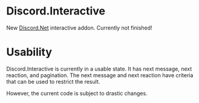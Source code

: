 # Discord.Interactive

New [Discord.Net](https://github.com/discord-net/Discord.Net) interactive addon.  Currently not finished!

# Usability

Discord.Interactive is currently in a usable state.  It has next message, next reaction, and pagination.  The next message and next reaction have criteria that can be used to restrict the result.

However, the current code is subject to drastic changes.

